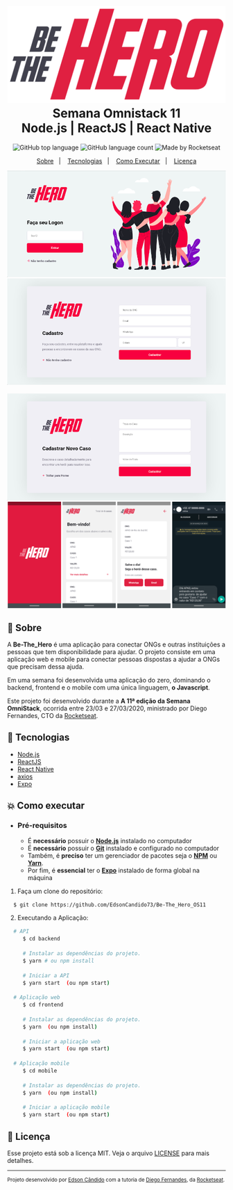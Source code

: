 <h1 align="center">
    <img alt="Be-The-Hero" src=".github/logo.png" witdth="280" />
    <br>Semana Omnistack 11<br/>
    Node.js | ReactJS | React Native
</h1>

<p align="center">
  <img alt="GitHub top language" src="https://img.shields.io/github/languages/top/EdsonCandido73/Be-The_Hero_OS11?style=flat-square">
  <img alt="GitHub language count" src="https://img.shields.io/github/languages/count/EdsonCandido73/Be-The_Hero_OS11?style=flat-square">
  <img alt="Made by Rocketseat" src="https://img.shields.io/badge/made%20by-Rocketseat-%237519C1?style=flat-square"><br/>
</p>
<p align="center">
  <a href="#bookmark-sobre">Sobre</a>&nbsp;&nbsp;&nbsp;|&nbsp;&nbsp;&nbsp;
  <a href="#rocket-tecnologias">Tecnologias</a>&nbsp;&nbsp;&nbsp;|&nbsp;&nbsp;&nbsp;
  <a href="#boom-como-executar">Como Executar</a>&nbsp;&nbsp;&nbsp;|&nbsp;&nbsp;&nbsp;
  <a href="#memo-licença">Licença</a>
</p>

<p align="center">
    <img alt="" title="" src=".github/web1.png">
    <img alt="" title="" src=".github/web2.png">
    <img alt="" title="" src=".github/web3.png">
    <img alt="" title="" src=".github/web4.png">
    <img alt="" title="" src=".github/mobile.png">
</p>


## :bookmark: Sobre

A **Be-The_Hero** é uma aplicação para conectar ONGs e outras instituições a pessoas que tem disponibilidade para ajudar.
O projeto consiste em uma aplicação web e mobile para conectar pessoas dispostas a ajudar a ONGs que precisam dessa ajuda.

Em uma semana foi desenvolvida uma aplicação do zero, dominando o backend, frontend e o mobile com uma única linguagem, **o Javascript**.
    
Este projeto foi desenvolvido durante a **A 11ª edição da Semana OmniStack**, ocorrida entre 23/03 e 27/03/2020, ministrado por Diego Fernandes, CTO da [Rocketseat](https://rocketseat.com.br/).

## :rocket: Tecnologias

-  [Node.js](https://nodejs.org/en/)
-  [ReactJS](https://reactjs.org/)
-  [React Native](http://facebook.github.io/react-native/)
-  [axios](https://github.com/axios/axios)
-  [Expo](https://expo.io/)


## :boom: Como executar

- ### **Pré-requisitos**

  - É **necessário** possuir o **[Node.js](https://nodejs.org/en/)** instalado no computador
  - É **necessário** possuir o **[Git](https://git-scm.com/)** instalado e configurado no computador
  - Também, é **preciso** ter um gerenciador de pacotes seja o **[NPM](https://www.npmjs.com/)** ou **[Yarn](https://yarnpkg.com/)**.
  - Por fim, é **essencial** ter o **[Expo](https://expo.io/)** instalado de forma global na máquina

1. Faça um clone do repositório:

```sh
  $ git clone https://github.com/EdsonCandido73/Be-The_Hero_OS11
```

2. Executando a Aplicação:

```sh
  # API
     $ cd backend

     # Instalar as dependências do projeto.
     $ yarn # ou npm install

     # Iniciar a API
     $ yarn start  (ou npm start)

  # Aplicação web
     $ cd frontend

     # Instalar as dependências do projeto.
     $ yarn  (ou npm install)

     # Iniciar a aplicação web
     $ yarn start  (ou npm start)

  # Aplicação mobile
     $ cd mobile

     # Instalar as dependências do projeto.
     $ yarn  (ou npm install)
     
     # Iniciar a aplicação mobile
     $ yarn start  (ou npm start)
```


## :memo: Licença

Esse projeto está sob a licença MIT. Veja o arquivo [LICENSE](LICENSE) para mais detalhes.

---
<sup>Projeto desenvolvido por [Edson Cândido](https://github.com/EdsonCandido73) com a tutoria de [Diego Fernandes](https://github.com/diego3g), da [Rocketseat](rocketseat.com.br).</sup>